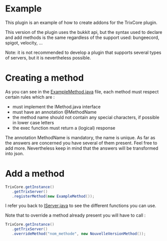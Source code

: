 # Example

This plugin is an example of how to create addons for the TrixCore plugin.

This version of the plugin uses the bukkit api, but the syntax used to declare and add methods is the same regardless of the support used: bungeecord, spigot, velocity, …

Note: it is not recommended to develop a plugin that supports several types of servers, but it is nevertheless possible.

# Creating a method

As you can see in the [ExampleMethod.java](https://github.com/TrixCMS-V-2/trixcore-minecraft-example/blob/master/src/main/java/eu/trixcms/trixcore/example/ExampleMethod.java) file, each method must respect certain rules which are :

- must implement the IMethod.java interface
- must have an annotation @MethodName
- the method name should not contain any special characters, if possible in lower case letters
- the exec function must return a (logical) response

The annotation MethodName is mandatory, the name is unique. As far as the answers are concerned you have several of them present. Feel free to add more. Nevertheless keep in mind that the answers will be transformed into json.

# Add a method

```java
TrixCore.getInstance()
   .getTrixServer()
   .registerMethod(new ExampleMethod());
```

I refer you back to [IServer.java](https://github.com/TrixCMS-V-2/trixcore-minecraft-api/blob/master/src/main/java/eu/trixcms/trixcore/api/server/IServer.java) to see the different functions you can use.

Note that to override a method already present you will have to call :

```java
TrixCore.getInstance()
   .getTrixServer()
   .overrideMethod("nom_methode", new NouvelleVersionMethod());
```
